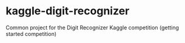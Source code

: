 # kaggle-digit-recognizer
Common project for the Digit Recognizer Kaggle competition (getting started competition)
